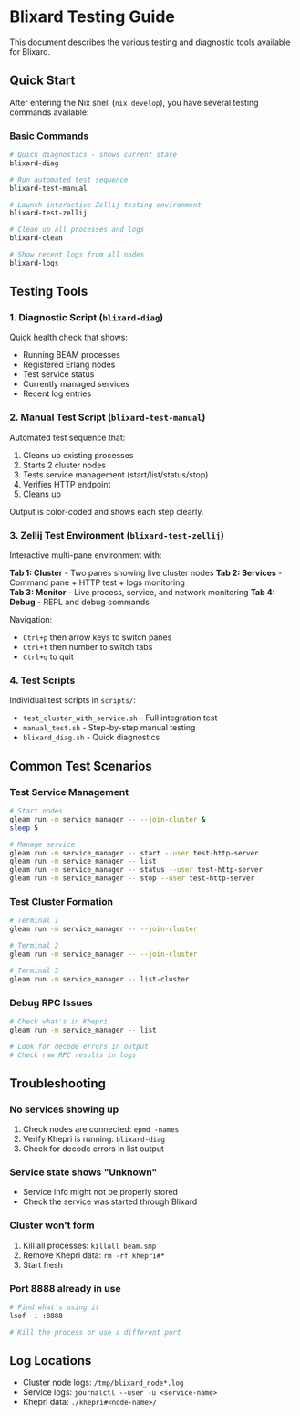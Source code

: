 # Blixard Testing Guide

This document describes the various testing and diagnostic tools available for Blixard.

## Quick Start

After entering the Nix shell (`nix develop`), you have several testing commands available:

### Basic Commands

```bash
# Quick diagnostics - shows current state
blixard-diag

# Run automated test sequence
blixard-test-manual

# Launch interactive Zellij testing environment
blixard-test-zellij

# Clean up all processes and logs
blixard-clean

# Show recent logs from all nodes
blixard-logs
```

## Testing Tools

### 1. Diagnostic Script (`blixard-diag`)

Quick health check that shows:
- Running BEAM processes
- Registered Erlang nodes
- Test service status
- Currently managed services
- Recent log entries

### 2. Manual Test Script (`blixard-test-manual`)

Automated test sequence that:
1. Cleans up existing processes
2. Starts 2 cluster nodes
3. Tests service management (start/list/status/stop)
4. Verifies HTTP endpoint
5. Cleans up

Output is color-coded and shows each step clearly.

### 3. Zellij Test Environment (`blixard-test-zellij`)

Interactive multi-pane environment with:

**Tab 1: Cluster** - Two panes showing live cluster nodes
**Tab 2: Services** - Command pane + HTTP test + logs monitoring  
**Tab 3: Monitor** - Live process, service, and network monitoring
**Tab 4: Debug** - REPL and debug commands

Navigation:
- `Ctrl+p` then arrow keys to switch panes
- `Ctrl+t` then number to switch tabs
- `Ctrl+q` to quit

### 4. Test Scripts

Individual test scripts in `scripts/`:
- `test_cluster_with_service.sh` - Full integration test
- `manual_test.sh` - Step-by-step manual testing
- `blixard_diag.sh` - Quick diagnostics

## Common Test Scenarios

### Test Service Management
```bash
# Start nodes
gleam run -m service_manager -- --join-cluster &
sleep 5

# Manage service
gleam run -m service_manager -- start --user test-http-server
gleam run -m service_manager -- list
gleam run -m service_manager -- status --user test-http-server
gleam run -m service_manager -- stop --user test-http-server
```

### Test Cluster Formation
```bash
# Terminal 1
gleam run -m service_manager -- --join-cluster

# Terminal 2 
gleam run -m service_manager -- --join-cluster

# Terminal 3
gleam run -m service_manager -- list-cluster
```

### Debug RPC Issues
```bash
# Check what's in Khepri
gleam run -m service_manager -- list

# Look for decode errors in output
# Check raw RPC results in logs
```

## Troubleshooting

### No services showing up
1. Check nodes are connected: `epmd -names`
2. Verify Khepri is running: `blixard-diag`
3. Check for decode errors in list output

### Service state shows "Unknown"
- Service info might not be properly stored
- Check the service was started through Blixard

### Cluster won't form
1. Kill all processes: `killall beam.smp`
2. Remove Khepri data: `rm -rf khepri#*`
3. Start fresh

### Port 8888 already in use
```bash
# Find what's using it
lsof -i :8888

# Kill the process or use a different port
```

## Log Locations

- Cluster node logs: `/tmp/blixard_node*.log`
- Service logs: `journalctl --user -u <service-name>`
- Khepri data: `./khepri#<node-name>/`